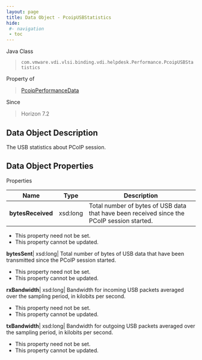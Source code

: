 ```yaml
---
layout: page
title: Data Object - PcoipUSBStatistics
hide:
 #- navigation
 - toc
---
```






Java Class  
> `com.vmware.vdi.vlsi.binding.vdi.helpdesk.Performance.PcoipUSBStatistics`

Property of  
> [PcoipPerformanceData](vdi.helpdesk.Performance.PcoipPerformanceData.md#field_detail)

Since  
> Horizon 7.2


## Data Object Description 

The USB statistics about PCoIP session. 

## Data Object Properties

Properties

Name |  Type |  Description   
---|---|---  
**bytesReceived**|  xsd:long|  Total number of bytes of USB data that have been received since the PCoIP session started.   


 * This property need not be set.
 * This property cannot be updated.

  
**bytesSent**|  xsd:long|  Total number of bytes of USB data that have been transmitted since the PCoIP session started.   


 * This property need not be set.
 * This property cannot be updated.

  
**rxBandwidth**|  xsd:long|  Bandwidth for incoming USB packets averaged over the sampling period, in kilobits per second.   


 * This property need not be set.
 * This property cannot be updated.

  
**txBandwidth**|  xsd:long|  Bandwidth for outgoing USB packets averaged over the sampling period, in kilobits per second.   


 * This property need not be set.
 * This property cannot be updated.

  
  
  
   
  
  
